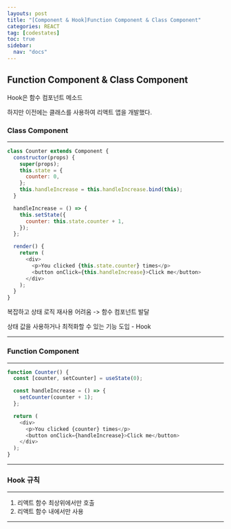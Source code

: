 ```yaml
---
layouts: post
title: "[Component & Hook]Function Component & Class Component"
categories: REACT
tag: [codestates]
toc: true
sidebar:
  nav: "docs"
---
```


## Function Component & Class Component

Hook은 함수 컴포넌트 메소드

하지만 이전에는 클래스를 사용하여 리액트 앱을 개발했다.

### Class Component

---

```js
class Counter extends Component {
  constructor(props) {
    super(props);
    this.state = {
      counter: 0,
    };
    this.handleIncrease = this.handleIncrease.bind(this);
  }

  handleIncrease = () => {
    this.setState({
      counter: this.state.counter + 1,
    });
  };

  render() {
    return (
      <div>
        <p>You clicked {this.state.counter} times</p>
        <button onClick={this.handleIncrease}>Click me</button>
      </div>
    );
  }
}
```

복잡하고 상태 로직 재사용 어려움 -> 함수 컴포넌트 발달

상태 값을 사용하거나 최적화할 수 있는 기능 도입 - Hook

---

### Function Component

---

```js
function Counter() {
  const [counter, setCounter] = useState(0);

  const handleIncrease = () => {
    setCounter(counter + 1);
  };

  return (
    <div>
      <p>You clicked {counter} times</p>
      <button onClick={handleIncrease}>Click me</button>
    </div>
  );
}
```

---

### Hook 규칙

---

1. 리액트 함수 최상위에서만 호출
2. 리액트 함수 내에서만 사용

---
